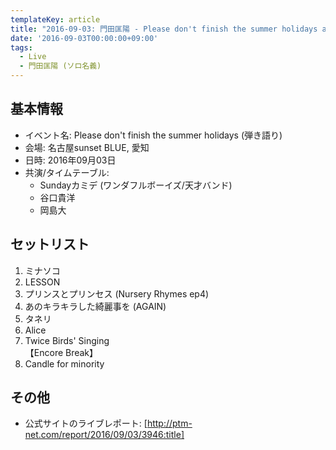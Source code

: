```yaml
---
templateKey: article
title: "2016-09-03: 門田匡陽 - Please don't finish the summer holidays at 名古屋sunset BLUE"
date: '2016-09-03T00:00:00+09:00'
tags:
  - Live
  - 門田匡陽 (ソロ名義)
---
```

## 基本情報

* イベント名: Please don't finish the summer holidays (弾き語り)
* 会場: 名古屋sunset BLUE, 愛知
* 日時: 2016年09月03日
* 共演/タイムテーブル:
  * Sundayカミデ (ワンダフルボーイズ/天才バンド)
  * 谷口貴洋
  * 岡島大

## セットリスト

1. ミナソコ
1. LESSON
1. プリンスとプリンセス (Nursery Rhymes ep4)
1. あのキラキラした綺麗事を (AGAIN)
1. タネリ
1. Alice
1. Twice Birds' Singing<br>
   【Encore Break】
1. Candle for minority

## その他

* 公式サイトのライブレポート: [http://ptm-net.com/report/2016/09/03/3946:title] 
